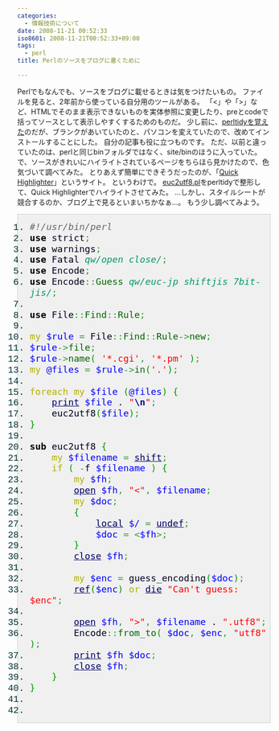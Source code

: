 ```yaml
---
categories:
  - 情報技術について
date: 2008-11-21 00:52:33
iso8601: 2008-11-21T00:52:33+09:00
tags:
  - perl
title: Perlのソースをブログに書くために

---
```


<p>Perlでもなんでも、ソースをブログに載せるときは気をつけたいもの。
ファイルを見ると、2年前から使っている自分用のツールがある。
「<」や「>」など、HTMLでそのまま表示できないものを実体参照に変更したり、preとcodeで括ってソースとして表示しやすくするためのものだ。
少し前に、<a href="https://www.nqou.net/2006/11/20/135449">perltidyを覚えた</a>のだが、ブランクがあいていたのと、パソコンを変えていたので、改めてインストールすることにした。
自分の記事も役に立つものです。
ただ、以前と違っていたのは、perlと同じbinフォルダではなく、site/binのほうに入っていた。
で、ソースがきれいにハイライトされているページをちらほら見かけたので、色気づいて調べてみた。
とりあえず簡単にできそうだったのが、「<a href="http://quickhighlighter.com/">Quick Highlighter</a>」というサイト。
というわけで。
<a href="https://www.nqou.net/2008/11/17/002723">euc2utf8.pl</a>をperltidyで整形して、Quick Highlighterでハイライトさせてみた。
&#133;しかし、スタイルシートが競合するのか、ブログ上で見るといまいちかなぁ&#133;。
もう少し調べてみよう。</p>



<div class="perl" style="font-family:monospace;color: #006; border: 1px solid #d0d0d0; background-color: #f0f0f0;"><ol><li style="font-weight: normal; vertical-align:top;font: normal normal 130% 'Courier New', Courier, monospace; color: #003030;"><div style="font: normal normal 1em/1.2em monospace; margin:0; padding:0; background:none; vertical-align:top;color: #000020;"><span style="color: #666666; font-style: italic;">#!/usr/bin/perl</span></div></li>
<li style="font-weight: normal; vertical-align:top;font: normal normal 130% 'Courier New', Courier, monospace; color: #003030;"><div style="font: normal normal 1em/1.2em monospace; margin:0; padding:0; background:none; vertical-align:top;color: #000020;"><span style="color: #000000; font-weight: bold;">use</span> strict<span style="color: #339933;">;</span></div></li>
<li style="font-weight: normal; vertical-align:top;font: normal normal 130% 'Courier New', Courier, monospace; color: #003030;"><div style="font: normal normal 1em/1.2em monospace; margin:0; padding:0; background:none; vertical-align:top;color: #000020;"><span style="color: #000000; font-weight: bold;">use</span> warnings<span style="color: #339933;">;</span></div></li>
<li style="font-weight: normal; vertical-align:top;font: normal normal 130% 'Courier New', Courier, monospace; color: #003030;"><div style="font: normal normal 1em/1.2em monospace; margin:0; padding:0; background:none; vertical-align:top;color: #000020;"><span style="color: #000000; font-weight: bold;">use</span> Fatal <span style="color: #009966; font-style: italic;">qw/open close/</span><span style="color: #339933;">;</span></div></li>
<li style="font-weight: normal; vertical-align:top;font: normal normal 130% 'Courier New', Courier, monospace; color: #003030;"><div style="font: normal normal 1em/1.2em monospace; margin:0; padding:0; background:none; vertical-align:top;color: #000020;"><span style="color: #000000; font-weight: bold;">use</span> Encode<span style="color: #339933;">;</span></div></li>
<li style="font-weight: normal; vertical-align:top;font: normal normal 130% 'Courier New', Courier, monospace; color: #003030;"><div style="font: normal normal 1em/1.2em monospace; margin:0; padding:0; background:none; vertical-align:top;color: #000020;"><span style="color: #000000; font-weight: bold;">use</span> Encode<span style="color: #339933;">::</span><span style="color: #006600;">Guess</span> <span style="color: #009966; font-style: italic;">qw/euc-jp shiftjis 7bit-jis/</span><span style="color: #339933;">;</span></div></li>
<li style="font-weight: normal; vertical-align:top;font: normal normal 130% 'Courier New', Courier, monospace; color: #003030;"><div style="font: normal normal 1em/1.2em monospace; margin:0; padding:0; background:none; vertical-align:top;color: #000020;">&nbsp;</div></li>
<li style="font-weight: normal; vertical-align:top;font: normal normal 130% 'Courier New', Courier, monospace; color: #003030;"><div style="font: normal normal 1em/1.2em monospace; margin:0; padding:0; background:none; vertical-align:top;color: #000020;"><span style="color: #000000; font-weight: bold;">use</span> File<span style="color: #339933;">::</span><span style="color: #006600;">Find</span><span style="color: #339933;">::</span><span style="color: #006600;">Rule</span><span style="color: #339933;">;</span></div></li>
<li style="font-weight: normal; vertical-align:top;font: normal normal 130% 'Courier New', Courier, monospace; color: #003030;"><div style="font: normal normal 1em/1.2em monospace; margin:0; padding:0; background:none; vertical-align:top;color: #000020;">&nbsp;</div></li>
<li style="font-weight: normal; vertical-align:top;font: normal normal 130% 'Courier New', Courier, monospace; color: #003030;"><div style="font: normal normal 1em/1.2em monospace; margin:0; padding:0; background:none; vertical-align:top;color: #000020;"><span style="color: #b1b100;">my</span> <span style="color: #0000ff;">$rule</span> <span style="color: #339933;">=</span> File<span style="color: #339933;">::</span><span style="color: #006600;">Find</span><span style="color: #339933;">::</span><span style="color: #006600;">Rule</span><span style="color: #339933;">-></span><span style="color: #006600;">new</span><span style="color: #339933;">;</span></div></li>
<li style="font-weight: normal; vertical-align:top;font: normal normal 130% 'Courier New', Courier, monospace; color: #003030;"><div style="font: normal normal 1em/1.2em monospace; margin:0; padding:0; background:none; vertical-align:top;color: #000020;"><span style="color: #0000ff;">$rule</span><span style="color: #339933;">-></span><span style="color: #006600;">file</span><span style="color: #339933;">;</span></div></li>
<li style="font-weight: normal; vertical-align:top;font: normal normal 130% 'Courier New', Courier, monospace; color: #003030;"><div style="font: normal normal 1em/1.2em monospace; margin:0; padding:0; background:none; vertical-align:top;color: #000020;"><span style="color: #0000ff;">$rule</span><span style="color: #339933;">-></span><span style="color: #006600;">name</span><span style="color: #009900;">&#40;</span> <span style="color: #ff0000;">'*.cgi'</span><span style="color: #339933;">,</span> <span style="color: #ff0000;">'*.pm'</span> <span style="color: #009900;">&#41;</span><span style="color: #339933;">;</span></div></li>
<li style="font-weight: normal; vertical-align:top;font: normal normal 130% 'Courier New', Courier, monospace; color: #003030;"><div style="font: normal normal 1em/1.2em monospace; margin:0; padding:0; background:none; vertical-align:top;color: #000020;"><span style="color: #b1b100;">my</span> <span style="color: #0000ff;">@files</span> <span style="color: #339933;">=</span> <span style="color: #0000ff;">$rule</span><span style="color: #339933;">-></span><span style="color: #006600;">in</span><span style="color: #009900;">&#40;</span><span style="color: #ff0000;">'.'</span><span style="color: #009900;">&#41;</span><span style="color: #339933;">;</span></div></li>
<li style="font-weight: normal; vertical-align:top;font: normal normal 130% 'Courier New', Courier, monospace; color: #003030;"><div style="font: normal normal 1em/1.2em monospace; margin:0; padding:0; background:none; vertical-align:top;color: #000020;">&nbsp;</div></li>
<li style="font-weight: normal; vertical-align:top;font: normal normal 130% 'Courier New', Courier, monospace; color: #003030;"><div style="font: normal normal 1em/1.2em monospace; margin:0; padding:0; background:none; vertical-align:top;color: #000020;"><span style="color: #b1b100;">foreach</span> <span style="color: #b1b100;">my</span> <span style="color: #0000ff;">$file</span> <span style="color: #009900;">&#40;</span><span style="color: #0000ff;">@files</span><span style="color: #009900;">&#41;</span> <span style="color: #009900;">&#123;</span></div></li>
<li style="font-weight: normal; vertical-align:top;font: normal normal 130% 'Courier New', Courier, monospace; color: #003030;"><div style="font: normal normal 1em/1.2em monospace; margin:0; padding:0; background:none; vertical-align:top;color: #000020;">&nbsp; &nbsp; <a style="color: #000060;" href="http://perldoc.perl.org/functions/print.html"><span style="color: #000066;">print</span></a> <span style="color: #0000ff;">$file</span> . <span style="color: #ff0000;">"<span style="color: #000099; font-weight: bold;">\n</span>"</span><span style="color: #339933;">;</span></div></li>
<li style="font-weight: normal; vertical-align:top;font: normal normal 130% 'Courier New', Courier, monospace; color: #003030;"><div style="font: normal normal 1em/1.2em monospace; margin:0; padding:0; background:none; vertical-align:top;color: #000020;">&nbsp; &nbsp; euc2utf8<span style="color: #009900;">&#40;</span><span style="color: #0000ff;">$file</span><span style="color: #009900;">&#41;</span><span style="color: #339933;">;</span></div></li>
<li style="font-weight: normal; vertical-align:top;font: normal normal 130% 'Courier New', Courier, monospace; color: #003030;"><div style="font: normal normal 1em/1.2em monospace; margin:0; padding:0; background:none; vertical-align:top;color: #000020;"><span style="color: #009900;">&#125;</span></div></li>
<li style="font-weight: normal; vertical-align:top;font: normal normal 130% 'Courier New', Courier, monospace; color: #003030;"><div style="font: normal normal 1em/1.2em monospace; margin:0; padding:0; background:none; vertical-align:top;color: #000020;">&nbsp;</div></li>
<li style="font-weight: normal; vertical-align:top;font: normal normal 130% 'Courier New', Courier, monospace; color: #003030;"><div style="font: normal normal 1em/1.2em monospace; margin:0; padding:0; background:none; vertical-align:top;color: #000020;"><span style="color: #000000; font-weight: bold;">sub</span> euc2utf8 <span style="color: #009900;">&#123;</span></div></li>
<li style="font-weight: normal; vertical-align:top;font: normal normal 130% 'Courier New', Courier, monospace; color: #003030;"><div style="font: normal normal 1em/1.2em monospace; margin:0; padding:0; background:none; vertical-align:top;color: #000020;">&nbsp; &nbsp; <span style="color: #b1b100;">my</span> <span style="color: #0000ff;">$filename</span> <span style="color: #339933;">=</span> <a style="color: #000060;" href="http://perldoc.perl.org/functions/shift.html"><span style="color: #000066;">shift</span></a><span style="color: #339933;">;</span></div></li>
<li style="font-weight: normal; vertical-align:top;font: normal normal 130% 'Courier New', Courier, monospace; color: #003030;"><div style="font: normal normal 1em/1.2em monospace; margin:0; padding:0; background:none; vertical-align:top;color: #000020;">&nbsp; &nbsp; <span style="color: #b1b100;">if</span> <span style="color: #009900;">&#40;</span> <span style="color: #339933;">-</span>f <span style="color: #0000ff;">$filename</span> <span style="color: #009900;">&#41;</span> <span style="color: #009900;">&#123;</span></div></li>
<li style="font-weight: normal; vertical-align:top;font: normal normal 130% 'Courier New', Courier, monospace; color: #003030;"><div style="font: normal normal 1em/1.2em monospace; margin:0; padding:0; background:none; vertical-align:top;color: #000020;">&nbsp; &nbsp; &nbsp; &nbsp; <span style="color: #b1b100;">my</span> <span style="color: #0000ff;">$fh</span><span style="color: #339933;">;</span></div></li>
<li style="font-weight: normal; vertical-align:top;font: normal normal 130% 'Courier New', Courier, monospace; color: #003030;"><div style="font: normal normal 1em/1.2em monospace; margin:0; padding:0; background:none; vertical-align:top;color: #000020;">&nbsp; &nbsp; &nbsp; &nbsp; <a style="color: #000060;" href="http://perldoc.perl.org/functions/open.html"><span style="color: #000066;">open</span></a> <span style="color: #0000ff;">$fh</span><span style="color: #339933;">,</span> <span style="color: #ff0000;">"<"</span><span style="color: #339933;">,</span> <span style="color: #0000ff;">$filename</span><span style="color: #339933;">;</span></div></li>
<li style="font-weight: normal; vertical-align:top;font: normal normal 130% 'Courier New', Courier, monospace; color: #003030;"><div style="font: normal normal 1em/1.2em monospace; margin:0; padding:0; background:none; vertical-align:top;color: #000020;">&nbsp; &nbsp; &nbsp; &nbsp; <span style="color: #b1b100;">my</span> <span style="color: #0000ff;">$doc</span><span style="color: #339933;">;</span></div></li>
<li style="font-weight: normal; vertical-align:top;font: normal normal 130% 'Courier New', Courier, monospace; color: #003030;"><div style="font: normal normal 1em/1.2em monospace; margin:0; padding:0; background:none; vertical-align:top;color: #000020;">&nbsp; &nbsp; &nbsp; &nbsp; <span style="color: #009900;">&#123;</span></div></li>
<li style="font-weight: normal; vertical-align:top;font: normal normal 130% 'Courier New', Courier, monospace; color: #003030;"><div style="font: normal normal 1em/1.2em monospace; margin:0; padding:0; background:none; vertical-align:top;color: #000020;">&nbsp; &nbsp; &nbsp; &nbsp; &nbsp; &nbsp; <a style="color: #000060;" href="http://perldoc.perl.org/functions/local.html"><span style="color: #000066;">local</span></a> <span style="color: #0000ff;">$/</span> <span style="color: #339933;">=</span> <a style="color: #000060;" href="http://perldoc.perl.org/functions/undef.html"><span style="color: #000066;">undef</span></a><span style="color: #339933;">;</span></div></li>
<li style="font-weight: normal; vertical-align:top;font: normal normal 130% 'Courier New', Courier, monospace; color: #003030;"><div style="font: normal normal 1em/1.2em monospace; margin:0; padding:0; background:none; vertical-align:top;color: #000020;">&nbsp; &nbsp; &nbsp; &nbsp; &nbsp; &nbsp; <span style="color: #0000ff;">$doc</span> <span style="color: #339933;">=</span> <span style="color: #339933;"><</span><span style="color: #0000ff;">$fh</span><span style="color: #339933;">>;</span></div></li>
<li style="font-weight: normal; vertical-align:top;font: normal normal 130% 'Courier New', Courier, monospace; color: #003030;"><div style="font: normal normal 1em/1.2em monospace; margin:0; padding:0; background:none; vertical-align:top;color: #000020;">&nbsp; &nbsp; &nbsp; &nbsp; <span style="color: #009900;">&#125;</span></div></li>
<li style="font-weight: normal; vertical-align:top;font: normal normal 130% 'Courier New', Courier, monospace; color: #003030;"><div style="font: normal normal 1em/1.2em monospace; margin:0; padding:0; background:none; vertical-align:top;color: #000020;">&nbsp; &nbsp; &nbsp; &nbsp; <a style="color: #000060;" href="http://perldoc.perl.org/functions/close.html"><span style="color: #000066;">close</span></a> <span style="color: #0000ff;">$fh</span><span style="color: #339933;">;</span></div></li>
<li style="font-weight: normal; vertical-align:top;font: normal normal 130% 'Courier New', Courier, monospace; color: #003030;"><div style="font: normal normal 1em/1.2em monospace; margin:0; padding:0; background:none; vertical-align:top;color: #000020;">&nbsp;</div></li>
<li style="font-weight: normal; vertical-align:top;font: normal normal 130% 'Courier New', Courier, monospace; color: #003030;"><div style="font: normal normal 1em/1.2em monospace; margin:0; padding:0; background:none; vertical-align:top;color: #000020;">&nbsp; &nbsp; &nbsp; &nbsp; <span style="color: #b1b100;">my</span> <span style="color: #0000ff;">$enc</span> <span style="color: #339933;">=</span> guess_encoding<span style="color: #009900;">&#40;</span><span style="color: #0000ff;">$doc</span><span style="color: #009900;">&#41;</span><span style="color: #339933;">;</span></div></li>
<li style="font-weight: normal; vertical-align:top;font: normal normal 130% 'Courier New', Courier, monospace; color: #003030;"><div style="font: normal normal 1em/1.2em monospace; margin:0; padding:0; background:none; vertical-align:top;color: #000020;">&nbsp; &nbsp; &nbsp; &nbsp; <a style="color: #000060;" href="http://perldoc.perl.org/functions/ref.html"><span style="color: #000066;">ref</span></a><span style="color: #009900;">&#40;</span><span style="color: #0000ff;">$enc</span><span style="color: #009900;">&#41;</span> <span style="color: #b1b100;">or</span> <a style="color: #000060;" href="http://perldoc.perl.org/functions/die.html"><span style="color: #000066;">die</span></a> <span style="color: #ff0000;">"Can't guess: $enc"</span><span style="color: #339933;">;</span></div></li>
<li style="font-weight: normal; vertical-align:top;font: normal normal 130% 'Courier New', Courier, monospace; color: #003030;"><div style="font: normal normal 1em/1.2em monospace; margin:0; padding:0; background:none; vertical-align:top;color: #000020;">&nbsp;</div></li>
<li style="font-weight: normal; vertical-align:top;font: normal normal 130% 'Courier New', Courier, monospace; color: #003030;"><div style="font: normal normal 1em/1.2em monospace; margin:0; padding:0; background:none; vertical-align:top;color: #000020;">&nbsp; &nbsp; &nbsp; &nbsp; <a style="color: #000060;" href="http://perldoc.perl.org/functions/open.html"><span style="color: #000066;">open</span></a> <span style="color: #0000ff;">$fh</span><span style="color: #339933;">,</span> <span style="color: #ff0000;">">"</span><span style="color: #339933;">,</span> <span style="color: #0000ff;">$filename</span> . <span style="color: #ff0000;">".utf8"</span><span style="color: #339933;">;</span></div></li>
<li style="font-weight: normal; vertical-align:top;font: normal normal 130% 'Courier New', Courier, monospace; color: #003030;"><div style="font: normal normal 1em/1.2em monospace; margin:0; padding:0; background:none; vertical-align:top;color: #000020;">&nbsp; &nbsp; &nbsp; &nbsp; Encode<span style="color: #339933;">::</span><span style="color: #006600;">from_to</span><span style="color: #009900;">&#40;</span> <span style="color: #0000ff;">$doc</span><span style="color: #339933;">,</span> <span style="color: #0000ff;">$enc</span><span style="color: #339933;">,</span> <span style="color: #ff0000;">"utf8"</span> <span style="color: #009900;">&#41;</span><span style="color: #339933;">;</span></div></li>
<li style="font-weight: normal; vertical-align:top;font: normal normal 130% 'Courier New', Courier, monospace; color: #003030;"><div style="font: normal normal 1em/1.2em monospace; margin:0; padding:0; background:none; vertical-align:top;color: #000020;">&nbsp; &nbsp; &nbsp; &nbsp; <a style="color: #000060;" href="http://perldoc.perl.org/functions/print.html"><span style="color: #000066;">print</span></a> <span style="color: #0000ff;">$fh</span> <span style="color: #0000ff;">$doc</span><span style="color: #339933;">;</span></div></li>
<li style="font-weight: normal; vertical-align:top;font: normal normal 130% 'Courier New', Courier, monospace; color: #003030;"><div style="font: normal normal 1em/1.2em monospace; margin:0; padding:0; background:none; vertical-align:top;color: #000020;">&nbsp; &nbsp; &nbsp; &nbsp; <a style="color: #000060;" href="http://perldoc.perl.org/functions/close.html"><span style="color: #000066;">close</span></a> <span style="color: #0000ff;">$fh</span><span style="color: #339933;">;</span></div></li>
<li style="font-weight: normal; vertical-align:top;font: normal normal 130% 'Courier New', Courier, monospace; color: #003030;"><div style="font: normal normal 1em/1.2em monospace; margin:0; padding:0; background:none; vertical-align:top;color: #000020;">&nbsp; &nbsp; <span style="color: #009900;">&#125;</span></div></li>
<li style="font-weight: normal; vertical-align:top;font: normal normal 130% 'Courier New', Courier, monospace; color: #003030;"><div style="font: normal normal 1em/1.2em monospace; margin:0; padding:0; background:none; vertical-align:top;color: #000020;"><span style="color: #009900;">&#125;</span></div></li>
<li style="font-weight: normal; vertical-align:top;font: normal normal 130% 'Courier New', Courier, monospace; color: #003030;"><div style="font: normal normal 1em/1.2em monospace; margin:0; padding:0; background:none; vertical-align:top;color: #000020;">&nbsp;</div></li>
<li style="font-weight: normal; vertical-align:top;font: normal normal 130% 'Courier New', Courier, monospace; color: #003030;"><div style="font: normal normal 1em/1.2em monospace; margin:0; padding:0; background:none; vertical-align:top;color: #000020;">&nbsp;</div></li>
</ol></div>
    	